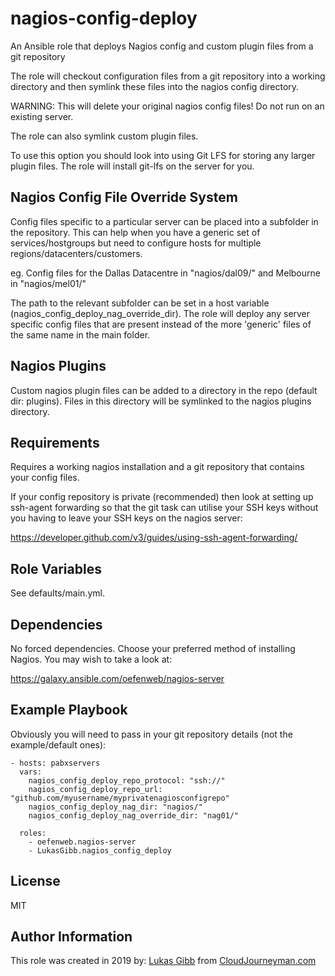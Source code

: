 nagios-config-deploy
====================

An Ansible role that deploys Nagios config and custom plugin files from a git repository

The role will checkout configuration files from a git repository into a working
directory and then symlink these files into the nagios config directory.

WARNING: This will delete your original nagios config files! Do not run on an existing server.

The role can also symlink custom plugin files.

To use this option you should look into using Git LFS for storing any larger plugin files. The role will install 
git-lfs on the server for you.


Nagios Config File Override System
----------------------------------

Config files specific to a particular server can be placed into a subfolder in the repository.
This can help when you have a generic set of services/hostgroups but need to configure hosts for multiple 
regions/datacenters/customers.

eg. Config files for the Dallas Datacentre in "nagios/dal09/" and Melbourne in "nagios/mel01/"

The path to the relevant subfolder can be set in a host variable (nagios_config_deploy_nag_override_dir).
The role will deploy any server specific config files that are present instead of the more 'generic' files of the 
same name in the main folder.


Nagios Plugins
---------------

Custom nagios plugin files can be added to a directory in the repo (default dir: plugins). Files in this directory 
will be symlinked to the nagios plugins directory.


Requirements
------------

Requires a working nagios installation and a git repository that contains your config files.

If your config repository is private (recommended) then look at setting up ssh-agent forwarding so that the git task 
can utilise your SSH keys without you having to leave your SSH keys on the nagios server:

https://developer.github.com/v3/guides/using-ssh-agent-forwarding/


Role Variables
--------------

See defaults/main.yml.


Dependencies
------------

No forced dependencies. Choose your preferred method of installing Nagios. You may wish to take a look at:

https://galaxy.ansible.com/oefenweb/nagios-server


Example Playbook
----------------

Obviously you will need to pass in your git repository details (not the example/default ones):

    - hosts: pabxservers
      vars: 
        nagios_config_deploy_repo_protocol: "ssh://" 
        nagios_config_deploy_repo_url: "github.com/myusername/myprivatenagiosconfigrepo"
        nagios_config_deploy_nag_dir: "nagios/"
        nagios_config_deploy_nag_override_dir: "nag01/"
      
      roles:
        - oefenweb.nagios-server
        - LukasGibb.nagios_config_deploy


License
-------

MIT


Author Information
------------------

This role was created in 2019 by:
[Lukas Gibb](https://github.com/LukasGibb) from [CloudJourneyman.com](http://www.cloudjourneyman.com/)
